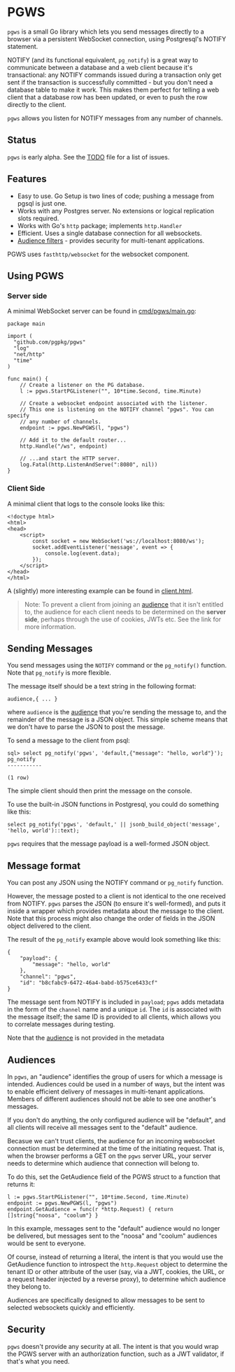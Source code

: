 # PGWS

`pgws` is a small Go library which lets you send messages directly to a browser via
a persistent WebSocket connection, using Postgresql's NOTIFY statement.

NOTIFY (and its functional equivalent, `pg_notify`) is a great way to communicate
between a database and a web client because it's transactional: any NOTIFY
commands issued during a transaction only get sent if the transaction is
successfully committed - but you don't need a database table to make it
work. This makes them perfect for telling a web client that a database row
has been updated, or even to push the row directly to the client.

`pgws` allows you listen for NOTIFY messages from any number of channels.

## Status

`pgws` is early alpha. See the [TODO](TODO.md) file for a list of issues.

## Features

* Easy to use. Go Setup is two lines of code; pushing a message from pgsql is just one.
* Works with any Postgres server. No extensions or logical replication slots required.
* Works with Go's `http` package; implements `http.Handler`
* Efficient. Uses a single database connection for all websockets.
* [Audience filters](#audiences) - provides security for multi-tenant applications.

PGWS uses `fasthttp/websocket` for the websocket component.

## Using PGWS

### Server side

A minimal WebSocket server can be found in [cmd/pgws/main.go](cms/pgws.main.go):

    package main
    
    import (
      "github.com/pgpkg/pgws"
      "log"
      "net/http"
      "time"
    )
    
    func main() {
        // Create a listener on the PG database.
        l := pgws.StartPGListener("", 10*time.Second, time.Minute)
      
        // Create a websocket endpoint associated with the listener.
        // This one is listening on the NOTIFY channel "pgws". You can specify
        // any number of channels.
        endpoint := pgws.NewPGWS(l, "pgws")
    
        // Add it to the default router...
        http.Handle("/ws", endpoint)
    
        // ...and start the HTTP server.
        log.Fatal(http.ListenAndServe(":8080", nil)) 
    }

### Client Side

A minimal client that logs to the console looks like this:

    <!doctype html>
    <html>
    <head>
        <script>
            const socket = new WebSocket('ws://localhost:8080/ws');
            socket.addEventListener('message', event => {
                console.log(event.data);
            });
        </script>
    </head>
    </html>

A (slightly) more interesting example can be found in [client.html](client.html).

> Note: To prevent a client from joining an [audience](#audiences) that it isn't entitled to,
> the audience for each client needs to be determined on the **server side**,
> perhaps through the use of cookies, JWTs etc. See the link for more information.

## Sending Messages

You send messages using the `NOTIFY` command or the `pg_notify()` function.
Note that `pg_notify` is more flexible.

The message itself should be a text string in the following format:

    audience,{ ... }

where `audience` is the [audience](#audiences) that you're sending the message to, and the remainder
of the message is a JSON object. This simple scheme means that we don't have to parse the JSON
to post the message.

To send a message to the client from psql:

    sql> select pg_notify('pgws', 'default,{"message": "hello, world"}');
    pg_notify
    -----------
    
    (1 row)

The simple client should then print the message on the console.

To use the built-in JSON functions in Postgresql, you could do something
like this:

    select pg_notify('pgws', 'default,' || jsonb_build_object('message', 'hello, world')::text);

`pgws` requires that the message payload is a well-formed JSON object.

## Message format

You can post any JSON using the NOTIFY command or `pg_notify` function.

However, the message posted to a client is not identical to the one received from NOTIFY.
`pgws` parses the JSON (to ensure it's well-formed), and puts it inside a wrapper
which provides metadata about the message to the client. Note that this process might also
change the order of fields in the JSON object delivered to the client.

The result of the `pg_notify` example above would look something like this:

    {
        "payload": {
            "message": "hello, world"
        },
        "channel": "pgws",
        "id": "b8cfabc9-6472-46a4-babd-b575ce6433cf"
    }

The message sent from NOTIFY is included in `payload`; `pgws` adds metadata in
the form of the `channel` name and a unique `id`. The `id` is associated with the
message itself; the same ID is provided to all clients, which allows you to correlate messages
during testing.

Note that the [audience](#audiences) is not provided in the metadata 

## Audiences

In `pgws`, an "audience" identifies the group of users for which a message is intended.
Audiences could be used in a number of ways, but the intent was to enable efficient
delivery of messages in multi-tenant applications. Members of different audiences
should not be able to see one another's messages.

If you don't do anything, the only configured audience will be "default", and all
clients will receive all messages sent to the "default" audience.

Becasue we can't trust clients, the audience for an incoming websocket connection
must be determined at the time of the initiating request. That is, when the browser
performs a GET on the `pgws` server URL, your server needs to determine which audience
that connection will belong to.

To do this, set the GetAudience field of the PGWS struct to a function that returns it:

	l := pgws.StartPGListener("", 10*time.Second, time.Minute)
	endpoint := pgws.NewPGWS(l, "pgws")
    endpoint.GetAudience = func(r *http.Request) { return []string{"noosa", "coolum"} }

In this example, messages sent to the "default" audience would no longer be delivered,
but messages sent to the "noosa" and "coolum" audiences would be sent to everyone.

Of course, instead of returning a literal, the intent is that you would use the 
GetAudience function to introspect the `http.Request` object to determine
the tenant ID or other attribute of the user (say, via a JWT, cookies, the URL, or a request
header injected by a reverse proxy), to determine which audience they belong to.

Audiences are specifically designed to allow messages to be sent to selected
websockets quickly and efficiently.

## Security

`pgws` doesn't provide any security at all. The intent is that you would wrap the
PGWS server with an authorization function, such as a JWT validator, if that's what
you need.